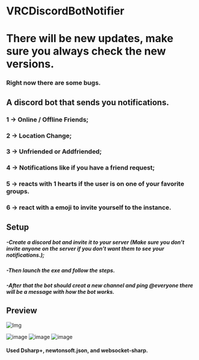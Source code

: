 # VRCDiscordBotNotifier
# There will be new updates, make sure you always check the new versions.
### Right now there are some bugs.
## A discord bot that sends you notifications.

### 1 -> Online / Offline Friends;
### 2 -> Location Change;
### 3 -> Unfriended or Addfriended;
### 4 -> Notifications like if you have a friend request;
### 5 -> reacts with 1 hearts if the user is on one of your favorite groups.
### 6 -> react with a emoji to invite yourself to the instance.

## Setup
##### -Create a discord bot and invite it to your server (Make sure you don't invite anyone on the server if you don't want them to see your notifications.);
##### -Then launch the exe and follow the steps.
##### -After that the bot should creat a new channel and ping @everyone there will be a message with how the bot works.

## Preview
![Img](https://user-images.githubusercontent.com/74219635/199615829-4ff31de5-47ca-473f-afa5-6c672193ae45.png)

![image](https://user-images.githubusercontent.com/74219635/199615937-063aaaaa-e08c-4948-8789-a98b055b6329.png)
![image](https://user-images.githubusercontent.com/74219635/199615957-61ef085e-ec01-4605-9d0c-a9a9621ecdb5.png)
![image](https://user-images.githubusercontent.com/74219635/199628748-218ef28e-e19c-41f8-bf2b-a0bb5b27f006.png)


#### Used Dsharp+, newtonsoft.json, and websocket-sharp.
